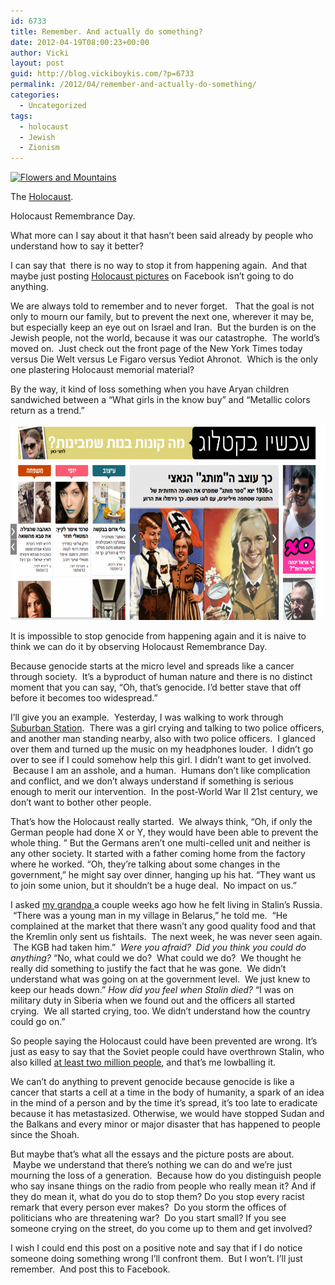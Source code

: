 ```yaml
---
id: 6733
title: Remember. And actually do something?
date: 2012-04-19T08:00:23+00:00
author: Vicki
layout: post
guid: http://blog.vickiboykis.com/?p=6733
permalink: /2012/04/remember-and-actually-do-something/
categories:
  - Uncategorized
tags:
  - holocaust
  - Jewish
  - Zionism
---
```

[<img class="aligncenter" src="http://farm5.staticflickr.com/4115/4803105860_53515a125b.jpg" alt="Flowers and Mountains" width="500" height="334" />](http://www.flickr.com/photos/atbaker/4803105860/ "Flowers and Mountains by AlphaTangoBravo / Adam Baker, on Flickr")

The <a href="http://blog.vickiboykis.com/2010/04/while-we-were-moving-to-an-undisclosed-location-near-the-pentagon-stuff-was-happening-in-the-real-world/" target="_blank">Holocaust</a>.

Holocaust Remembrance Day.

What more can I say about it that hasn&#8217;t been said already by people who understand how to say it better?

I can say that  there is no way to stop it from happening again.  And that maybe just posting <a href="http://life.time.com/history/behind-the-picture-bourke-white-and-the-liberation-of-buchenwald/#1" target="_blank">Holocaust pictures</a> on Facebook isn&#8217;t going to do anything.

We are always told to remember and to never forget.   That the goal is not only to mourn our family, but to prevent the next one, wherever it may be, but especially keep an eye out on Israel and Iran.  But the burden is on the Jewish people, not the world, because it was our catastrophe.  The world&#8217;s moved on.  Just check out the front page of the New York Times today versus Die Welt versus Le Figaro versus Yediot Ahronot.  Which is the only one plastering Holocaust memorial material?

By the way, it kind of loss something when you have Aryan children sandwiched between a &#8220;What girls in the know buy&#8221; and &#8220;Metallic colors return as a trend.&#8221;

<p style="text-align: center;">
  <a href="https://raw.githubusercontent.com/veekaybee/wlb/gh-pages/assets/images/2012/04/Screen-shot-2012-04-19-at-7.17.14-AM1.png"><img class="aligncenter  wp-image-6735" title="Screen shot 2012-04-19 at 7.17.14 AM" src="https://raw.githubusercontent.com/veekaybee/wlb/gh-pages/assets/images/2012/04/Screen-shot-2012-04-19-at-7.17.14-AM1-1024x497.png" alt="" width="645" height="313" /></a>
</p>

It is impossible to stop genocide from happening again and it is naive to think we can do it by observing Holocaust Remembrance Day.

Because genocide starts at the micro level and spreads like a cancer through society.  It&#8217;s a byproduct of human nature and there is no distinct moment that you can say, &#8220;Oh, that&#8217;s genocide. I&#8217;d better stave that off before it becomes too widespread.&#8221;

I&#8217;ll give you an example.  Yesterday, I was walking to work through <a href="http://blog.vickiboykis.com/2012/02/why-is-philadelphia-so-disgusting/" target="_blank">Suburban Station</a>.  There was a girl crying and talking to two police officers, and another man standing nearby, also with two police officers.  I glanced over them and turned up the music on my headphones louder.  I didn&#8217;t go over to see if I could somehow help this girl. I didn&#8217;t want to get involved.  Because I am an asshole, and a human.  Humans don&#8217;t like complication and conflict, and we don&#8217;t always understand if something is serious enough to merit our intervention.  In the post-World War II 21st century, we don&#8217;t want to bother other people.

That&#8217;s how the Holocaust really started.  We always think, &#8220;Oh, if only the German people had done X or Y, they would have been able to prevent the whole thing. &#8221; But the Germans aren&#8217;t one multi-celled unit and neither is any other society. It started with a father coming home from the factory where he worked. &#8220;Oh, they&#8217;re talking about some changes in the government,&#8221; he might say over dinner, hanging up his hat. &#8220;They want us to join some union, but it shouldn&#8217;t be a huge deal.  No impact on us.&#8221;

I asked <a href="http://blog.vickiboykis.com/2011/10/a-guide-to-trolling-jewish-organizations-featuring-my-grandfather/" target="_blank">my grandpa </a>a couple weeks ago how he felt living in Stalin&#8217;s Russia.  &#8220;There was a young man in my village in Belarus,&#8221; he told me.  &#8220;He complained at the market that there wasn&#8217;t any good quality food and that the Kremlin only sent us fishtails.  The next week, he was never seen again.  The KGB had taken him.&#8221;  _Were you afraid?  Did you think you could do anything?_ &#8220;No, what could we do?  What could we do?  We thought he really did something to justify the fact that he was gone.  We didn&#8217;t understand what was going on at the government level.  We just knew to keep our heads down.&#8221; _How did you feel when Stalin died?_ &#8220;I was on military duty in Siberia when we found out and the officers all started crying.  We all started crying, too. We didn&#8217;t understand how the country could go on.&#8221;

So people saying the Holocaust could have been prevented are wrong. It&#8217;s just as easy to say that the Soviet people could have overthrown Stalin, who also killed <a href="http://en.wikipedia.org/wiki/Joseph_Stalin#Calculating_the_number_of_victims" target="_blank">at least two million people</a>, and that&#8217;s me lowballing it.

We can&#8217;t do anything to prevent genocide because genocide is like a cancer that starts a cell at a time in the body of humanity, a spark of an idea in the mind of a person and by the time it&#8217;s spread, it&#8217;s too late to eradicate because it has metastasized. Otherwise, we would have stopped Sudan and the Balkans and every minor or major disaster that has happened to people since the Shoah.

But maybe that&#8217;s what all the essays and the picture posts are about.  Maybe we understand that there&#8217;s nothing we can do and we&#8217;re just mourning the loss of a generation.  Because how do you distinguish people who say insane things on the radio from people who really mean it? And if they do mean it, what do you do to stop them? Do you stop every racist remark that every person ever makes?  Do you storm the offices of politicians who are threatening war?  Do you start small? If you see someone crying on the street, do you come up to them and get involved?

I wish I could end this post on a positive note and say that if I do notice someone doing something wrong I&#8217;ll confront them.  But I won&#8217;t. I&#8217;ll just remember.  And post this to Facebook.

&nbsp;